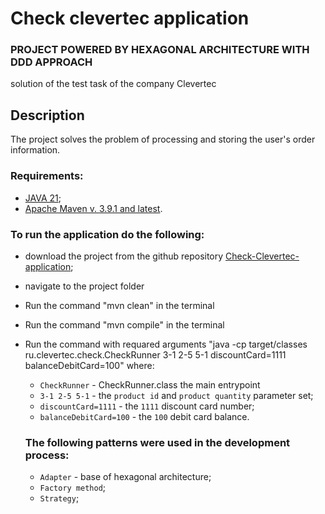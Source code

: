 # Check clevertec application
### PROJECT POWERED BY HEXAGONAL ARCHITECTURE WITH DDD APPROACH

solution of the test task of the company Clevertec

## Description
The project solves the problem of processing and storing the user's order information.

### Requirements:
- [JAVA 21](https://download.oracle.com/java/21/latest/jdk-21_windows-x64_bin.zip);
- [Apache Maven v. 3.9.1 and latest](https://dlcdn.apache.org/maven/maven-3/3.9.8/source/apache-maven-3.9.8-src.zip).

### To run the application do the following:
- download the project from the github repository [Check-Clevertec-application](https://github.com/ZemichPS/Check-Clevertec-application);
- navigate to the project folder
- Run the command "mvn clean" in the terminal
- Run the command "mvn compile" in the terminal
- Run the command with requared arguments "java -cp target/classes ru.clevertec.check.CheckRunner 3-1 2-5 5-1 discountCard=1111 balanceDebitCard=100"
where:
    * `CheckRunner` - CheckRunner.class the main entrypoint
    * `3-1 2-5 5-1` - the `product id` and `product quantity` parameter set;
    * `discountCard=1111` - the `1111` discount card number;
    * `balanceDebitCard=100` - the `100` debit card balance.
 
  ### The following patterns were used in the development process:
    * `Adapter` - base of hexagonal architecture;
    * `Factory method`; 
    * `Strategy`;
  

